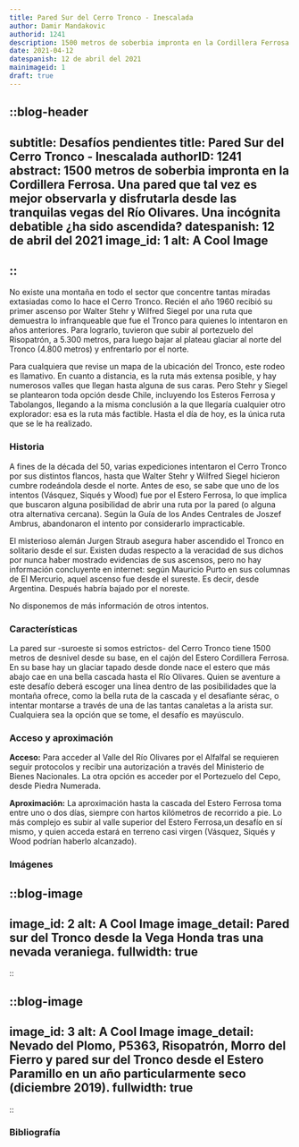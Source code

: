 ```yaml
---
title: Pared Sur del Cerro Tronco - Inescalada
author: Damir Mandakovic
authorid: 1241
description: 1500 metros de soberbia impronta en la Cordillera Ferrosa. Una pared que tal vez es mejor observarla y disfrutarla desde las tranquilas vegas del Río Olivares. Una incógnita debatible ¿ha sido ascendida?
date: 2021-04-12
datespanish: 12 de abril del 2021
mainimageid: 1
draft: true
---
```

::blog-header
---
subtitle: Desafíos pendientes
title: Pared Sur del Cerro Tronco - Inescalada
authorID: 1241
abstract: 1500 metros de soberbia impronta en la Cordillera Ferrosa. Una pared que tal vez es mejor observarla y disfrutarla desde las tranquilas vegas del Río Olivares. Una incógnita debatible ¿ha sido ascendida?
datespanish: 12 de abril del 2021
image_id: 1
alt: A Cool Image
---
::
---
No existe una montaña en todo el sector que concentre tantas miradas extasiadas como lo hace el Cerro Tronco. Recién el año 1960 recibió su primer ascenso por Walter Stehr y Wilfred Siegel por una ruta que demuestra lo infranqueable que fue el Tronco para quienes lo intentaron en años anteriores. Para lograrlo, tuvieron que subir al portezuelo del Risopatrón, a 5.300 metros, para luego bajar al plateau glaciar al norte del Tronco (4.800 metros) y enfrentarlo por el norte.

Para cualquiera que revise un mapa de la ubicación del Tronco, este rodeo es llamativo. En cuanto a distancia, es la ruta más extensa posible, y hay numerosos valles que llegan hasta alguna de sus caras. Pero Stehr y Siegel se plantearon toda opción desde Chile, incluyendo los Esteros Ferrosa y Tabolangos, llegando a la misma conclusión a la que llegaría cualquier otro explorador: esa es la ruta más factible. Hasta el día de hoy, es la única ruta que se le ha realizado.

### Historia

A fines de la década del 50, varias expediciones intentaron el Cerro Tronco por sus distintos flancos, hasta que Walter Stehr y Wilfred Siegel hicieron cumbre rodeándola desde el norte. Antes de eso, se sabe que uno de los intentos (Vásquez, Siqués y Wood) fue por el Estero Ferrosa, lo que implica que buscaron alguna posibilidad de abrir una ruta por la pared (o alguna otra alternativa cercana). Según la Guía de los Andes Centrales de Joszef Ambrus, abandonaron el intento por considerarlo impracticable.

El misterioso alemán Jurgen Straub asegura haber ascendido el Tronco en solitario desde el sur. Existen dudas respecto a la veracidad de sus dichos por nunca haber mostrado evidencias de sus ascensos, pero no hay información concluyente en internet: según Mauricio Purto en sus columnas de El Mercurio, aquel ascenso fue desde el sureste. Es decir, desde Argentina. Después habría bajado por el noreste.

No disponemos de más información de otros intentos.

### Características

La pared sur -suroeste si somos estrictos- del Cerro Tronco tiene 1500 metros de desnivel desde su base, en el cajón del Estero Cordillera Ferrosa. En su base hay un glaciar tapado desde donde nace el estero que más abajo cae en una bella cascada hasta el Río Olivares. Quien se aventure a este desafío deberá escoger una línea dentro de las posibilidades que la montaña ofrece, como la bella ruta de la cascada y el desafiante sérac, o intentar montarse a través de una de las tantas canaletas a la arista sur. Cualquiera sea la opción que se tome, el desafío es mayúsculo.

### Acceso y aproximación

**Acceso:** Para acceder al Valle del Río Olivares por el Alfalfal se requieren seguir protocolos y recibir una autorización a través del Ministerio de Bienes Nacionales. La otra opción es acceder por el Portezuelo del Cepo, desde Piedra Numerada.

**Aproximación:** La aproximación hasta la cascada del Estero Ferrosa toma entre uno o dos días, siempre con hartos kilómetros de recorrido a pie. Lo más complejo es subir al valle superior del Estero Ferrosa,un desafío en sí mismo, y quien acceda estará en terreno casi virgen (Vásquez, Siqués y Wood podrían haberlo alcanzado).

### Imágenes
::blog-image
---
image_id: 2
alt: A Cool Image
image_detail: Pared sur del Tronco desde la Vega Honda tras una nevada veraniega.
fullwidth: true
---
::

::blog-image
---
image_id: 3
alt: A Cool Image
image_detail: Nevado del Plomo, P5363, Risopatrón, Morro del Fierro y pared sur del Tronco desde el Estero Paramillo en un año particularmente seco (diciembre 2019).
fullwidth: true
---
::

### Bibliografía
